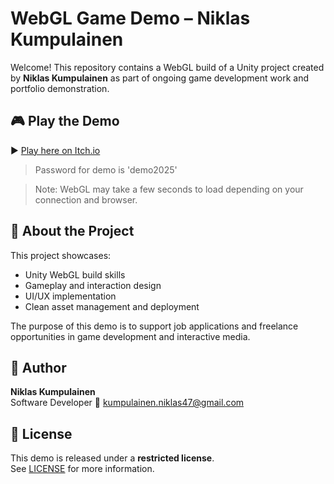 # WebGL Game Demo – Niklas Kumpulainen

Welcome! This repository contains a WebGL build of a Unity project created by **Niklas Kumpulainen** as part of ongoing game development work and portfolio demonstration.

## 🎮 Play the Demo

▶️ [Play here on Itch.io]([https://your-github-username.github.io/your-repo-name/](https://niklaskum.itch.io/mapgamedemo)])
> Password for demo is 'demo2025'

> Note: WebGL may take a few seconds to load depending on your connection and browser.

## 📌 About the Project

This project showcases:
- Unity WebGL build skills
- Gameplay and interaction design
- UI/UX implementation
- Clean asset management and deployment

The purpose of this demo is to support job applications and freelance opportunities in game development and interactive media.

## 👤 Author

**Niklas Kumpulainen**  
Software Developer 
📧 kumpulainen.niklas47@gmail.com 

## 📄 License

This demo is released under a **restricted license**.  
See [LICENSE](./LICENSE) for more information.

